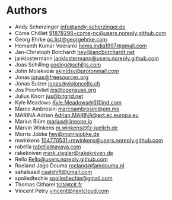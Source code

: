 <!--
  - SPDX-FileCopyrightText: 2024 Nextcloud GmbH and Nextcloud contributors
  - SPDX-License-Identifier: AGPL-3.0-or-later
-->
# Authors

- Andy Scherzinger <info@andy-scherzinger.de>
- Côme Chilliet <91878298+come-nc@users.noreply.github.com>
- Georg Ehrke <oc.list@georgehrke.com>
- Hemanth Kumar Veeranki <hems.india1997@gmail.com>
- Jan-Christoph Borchardt <hey@jancborchardt.net>
- janklostermann <janklostermann@users.noreply.github.com>
- Joas Schilling <coding@schilljs.com>
- John Molakvoæ <skjnldsv@protonmail.com>
- Jonas <jonas@freesources.org>
- Jonas Sulzer <jonas@violoncello.ch>
- Jos Poortvliet <jos@opensuse.org>
- Julius Knorr <jus@bitgrid.net>
- Kyle Meadows <Kyle.Meadows@610ind.com>
- Marco Ambrosini <marcoambrosini@pm.me>
- MARINA Adrian <Adrian.MARINA@ext.ec.europa.eu>
- Marius Blüm <marius@lineone.io>
- Marvin Winkens <m.winkens@fz-juelich.de>
- Morris Jobke <hey@morrisjobke.de>
- mwinkens <104770531+mwinkens@users.noreply.github.com>
- rabella <rabella@avaya.com>
- rakekniven <mark.ziegler@rakekniven.de>
- Rello <Rello@users.noreply.github.com>
- Roeland Jago Douma <roeland@famdouma.nl>
- sahalsaad <caalshift@gmail.com>
- spoiledtechie <spoiledtechie@gmail.com>
- Thomas Citharel <tcit@tcit.fr>
- Vincent Petry <vincent@nextcloud.com>
